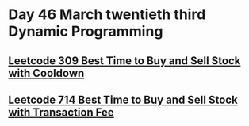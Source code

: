 # Day 46 March twentieth third Dynamic Programming

## [Leetcode 309 Best Time to Buy and Sell Stock with Cooldown](https://leetcode.com/problems/best-time-to-buy-and-sell-stock-with-cooldown/)

## [Leetcode 714 Best Time to Buy and Sell Stock with Transaction Fee](https://leetcode.com/problems/best-time-to-buy-and-sell-stock-with-transaction-fee/)
